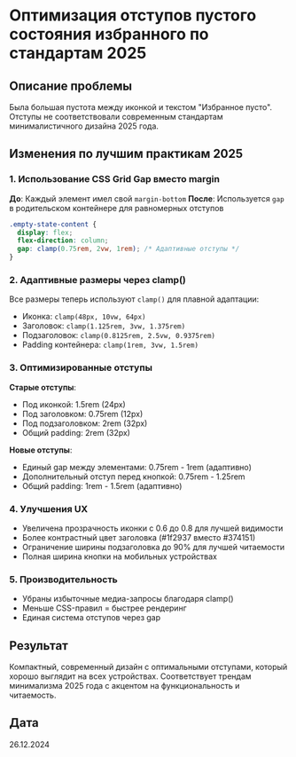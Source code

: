 # Оптимизация отступов пустого состояния избранного по стандартам 2025

## Описание проблемы

Была большая пустота между иконкой и текстом "Избранное пусто". Отступы не соответствовали современным стандартам минималистичного дизайна 2025 года.

## Изменения по лучшим практикам 2025

### 1. Использование CSS Grid Gap вместо margin

**До**: Каждый элемент имел свой `margin-bottom`
**После**: Используется `gap` в родительском контейнере для равномерных отступов

```scss
.empty-state-content {
  display: flex;
  flex-direction: column;
  gap: clamp(0.75rem, 2vw, 1rem); /* Адаптивные отступы */
}
```

### 2. Адаптивные размеры через clamp()

Все размеры теперь используют `clamp()` для плавной адаптации:
- Иконка: `clamp(48px, 10vw, 64px)`
- Заголовок: `clamp(1.125rem, 3vw, 1.375rem)`
- Подзаголовок: `clamp(0.8125rem, 2.5vw, 0.9375rem)`
- Padding контейнера: `clamp(1rem, 3vw, 1.5rem)`

### 3. Оптимизированные отступы

**Старые отступы**:
- Под иконкой: 1.5rem (24px)
- Под заголовком: 0.75rem (12px)
- Под подзаголовком: 2rem (32px)
- Общий padding: 2rem (32px)

**Новые отступы**:
- Единый gap между элементами: 0.75rem - 1rem (адаптивно)
- Дополнительный отступ перед кнопкой: 0.75rem - 1.25rem
- Общий padding: 1rem - 1.5rem (адаптивно)

### 4. Улучшения UX

- Увеличена прозрачность иконки с 0.6 до 0.8 для лучшей видимости
- Более контрастный цвет заголовка (#1f2937 вместо #374151)
- Ограничение ширины подзаголовка до 90% для лучшей читаемости
- Полная ширина кнопки на мобильных устройствах

### 5. Производительность

- Убраны избыточные медиа-запросы благодаря clamp()
- Меньше CSS-правил = быстрее рендеринг
- Единая система отступов через gap

## Результат

Компактный, современный дизайн с оптимальными отступами, который хорошо выглядит на всех устройствах. Соответствует трендам минимализма 2025 года с акцентом на функциональность и читаемость.

## Дата

26.12.2024 